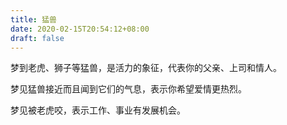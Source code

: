 ```yaml
---
title: 猛兽
date: 2020-02-15T20:54:12+08:00
draft: false
---
```


梦到老虎、狮子等猛兽，是活力的象征，代表你的父亲、上司和情人。<br>


梦见猛兽接近而且闻到它们的气息，表示你希望爱情更热烈。<br>


梦见被老虎咬，表示工作、事业有发展机会。<br>
